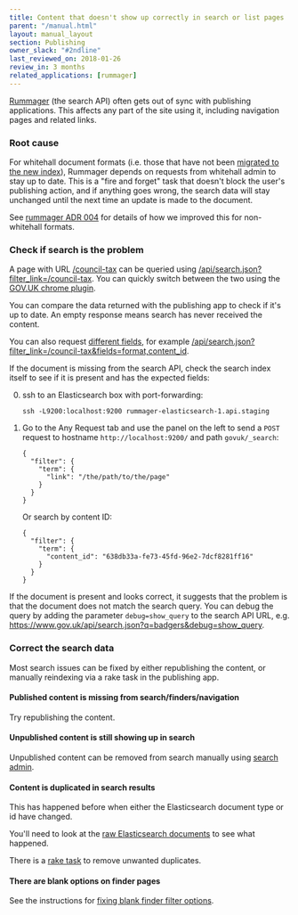 ```yaml
---
title: Content that doesn't show up correctly in search or list pages
parent: "/manual.html"
layout: manual_layout
section: Publishing
owner_slack: "#2ndline"
last_reviewed_on: 2018-01-26
review_in: 3 months
related_applications: [rummager]
---
```


[Rummager](/apps/rummager.html) (the search API) often gets out of sync with
publishing applications. This affects any part of the site using it, including
navigation pages and related links.

### Root cause

For whitehall document formats (i.e. those that have not been [migrated to the
new index](https://github.com/alphagov/rummager/blob/master/config/govuk_index/migrated_formats.yaml)),
Rummager depends on requests from whitehall admin to stay up to date. This is a
"fire and forget" task that doesn't block the user's publishing action, and if
anything goes wrong, the search data will stay unchanged until the next time an
update is made to the document.

See [rummager ADR 004](https://github.com/alphagov/rummager/blob/master/doc/arch/adr-004-transition-mainstream-to-publishing-api-index.md)
for details of how we improved this for non-whitehall formats.

### Check if search is the problem

A page with URL [/council-tax](https://www.gov.uk/council-tax) can be queried using [/api/search.json?filter_link=/council-tax](https://www.gov.uk/api/search.json?filter_link=/council-tax). You can quickly
switch between the two using the [GOV.UK chrome
plugin](https://github.com/alphagov/govuk-browser-extension).

You can compare the data returned with the publishing app to check if it's up
to date. An empty response means search has never received the content.

You can also request [different fields](/apis/search/fields.html), for example
[/api/search.json?filter_link=/council-tax&fields=format,content_id](https://www.gov.uk/api/search.json?filter_link=/council-tax&fields=format,content_id).

If the document is missing from the search API, check the search index itself to
see if it is present and has the expected fields:

0. ssh to an Elasticsearch box with port-forwarding:

    ```
    ssh -L9200:localhost:9200 rummager-elasticsearch-1.api.staging
    ```

0. Go to the Any Request tab and use the panel on the left to send a `POST`
request to hostname `http://localhost:9200/` and path `govuk/_search`:

    ```
    {
      "filter": {
        "term": {
          "link": "/the/path/to/the/page"
        }
      }
    }
    ```

    Or search by content ID:

    ```
    {
      "filter": {
        "term": {
          "content_id": "638db33a-fe73-45fd-96e2-7dcf8281ff16"
        }
      }
    }
    ```

If the document is present and looks correct, it suggests that the problem is
that the document does not match the search query. You can debug the query by
adding the parameter `debug=show_query` to the search API URL, e.g.
<https://www.gov.uk/api/search.json?q=badgers&debug=show_query>.

### Correct the search data

Most search issues can be fixed by either republishing the content, or manually
reindexing via a rake task in the publishing app.

#### Published content is missing from search/finders/navigation

Try republishing the content.

#### Unpublished content is still showing up in search

Unpublished content can be removed from search manually using [search admin](https://search-admin.publishing.service.gov.uk/).

#### Content is duplicated in search results

This has happened before when either the Elasticsearch document type or id
have changed.

You'll need to look at the [raw Elasticsearch documents](https://docs.publishing.service.gov.uk/manual/alerts/elasticsearch-cluster-health.html#view-a-live-dashboard) to see what happened.

There is a [rake task](https://github.com/alphagov/rummager/blob/master/lib/tasks/delete.rake)
to remove unwanted duplicates.

#### There are blank options on finder pages

See the instructions for [fixing blank finder filter options](fix-blank-finder-filter-options.html).
